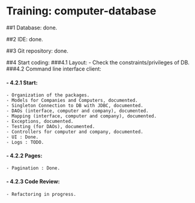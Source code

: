 Training: computer-database
======================================


##1 Database: done.

##2 IDE: done.

##3 Git repository: done.

##4 Start coding:
###4.1 Layout:
	- Check the constraints/privileges of DB.
###4.2 Command line interface client:
####	- 4.2.1 Start:
	- Organization of the packages.
	- Models for Companies and Computers, documented.
	- Singleton Connection to DB with JDBC, documented.
	- DAOs (interface, computer and company), documented.
	- Mapping (interface, computer and company), documented.
	- Exceptions, documented.
	- Testing (for DAOs), documented.
	- Controllers for computer and company, documented.
	- UI : Done.
	- Logs : TODO.
####	- 4.2.2 Pages:
	- Pagination : Done.
####	- 4.2.3 Code Review:
	- Refactoring in progress.